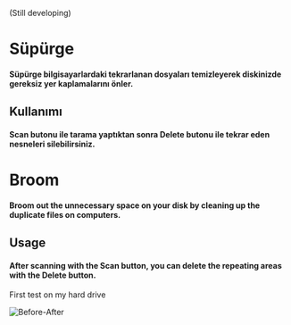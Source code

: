 (Still developing)
# Süpürge
#### Süpürge bilgisayarlardaki tekrarlanan dosyaları temizleyerek diskinizde gereksiz yer kaplamalarını önler.

## Kullanımı
#### Scan butonu ile tarama yaptıktan sonra Delete butonu ile tekrar eden nesneleri silebilirsiniz.

# Broom
#### Broom out the unnecessary space on your disk by cleaning up the duplicate files on computers.

## Usage
#### After scanning with the Scan button, you can delete the repeating areas with the Delete button.

First test on my hard drive

![Before-After](https://github.com/mraposka/Broom/assets/41973392/9dcec4bf-dc8f-4603-9cbe-22f63578dd59)
